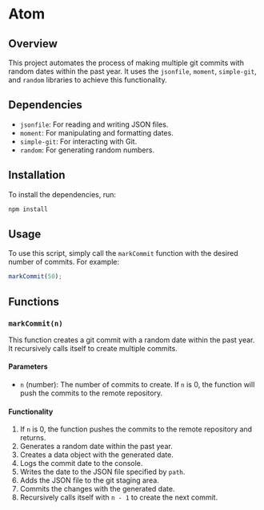 # Atom

## Overview

This project automates the process of making multiple git commits with random dates within the past year. It uses the `jsonfile`, `moment`, `simple-git`, and `random` libraries to achieve this functionality.

## Dependencies

- `jsonfile`: For reading and writing JSON files.
- `moment`: For manipulating and formatting dates.
- `simple-git`: For interacting with Git.
- `random`: For generating random numbers.

## Installation

To install the dependencies, run:

```sh
npm install
```

## Usage

To use this script, simply call the `markCommit` function with the desired number of commits. For example:

```javascript
markCommit(50);
```

## Functions

### `markCommit(n)`

This function creates a git commit with a random date within the past year. It recursively calls itself to create multiple commits.

#### Parameters

- `n` (number): The number of commits to create. If `n` is 0, the function will push the commits to the remote repository.

#### Functionality

1. If `n` is 0, the function pushes the commits to the remote repository and returns.
2. Generates a random date within the past year.
3. Creates a data object with the generated date.
4. Logs the commit date to the console.
5. Writes the date to the JSON file specified by `path`.
6. Adds the JSON file to the git staging area.
7. Commits the changes with the generated date.
8. Recursively calls itself with `n - 1` to create the next commit.
